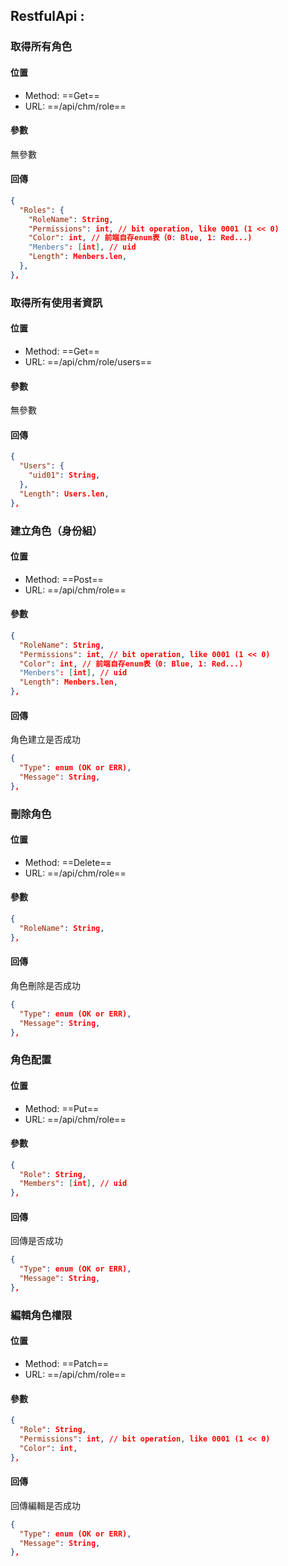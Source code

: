 ## RestfulApi :

### 取得所有角色

#### 位置

- Method: ==Get==
- URL: ==/api/chm/role==

#### 參數

無參數

#### 回傳

```json
{
  "Roles": {
    "RoleName": String,
    "Permissions": int, // bit operation, like 0001 (1 << 0)
    "Color": int, // 前端自存enum表（0: Blue, 1: Red...)
    "Menbers": [int], // uid
    "Length": Menbers.len,
  },
},
```

### 取得所有使用者資訊

#### 位置

- Method: ==Get==
- URL: ==/api/chm/role/users==

#### 參數

無參數

#### 回傳

```json
{
  "Users": {
    "uid01": String,
  },
  "Length": Users.len,
},
```

### 建立角色（身份組）

#### 位置

- Method: ==Post==
- URL: ==/api/chm/role==

#### 參數

```json
{
  "RoleName": String,
  "Permissions": int, // bit operation, like 0001 (1 << 0)
  "Color": int, // 前端自存enum表（0: Blue, 1: Red...)
  "Menbers": [int], // uid
  "Length": Menbers.len,
},
```

#### 回傳

角色建立是否成功

```json
{
  "Type": enum (OK or ERR),
  "Message": String,
},
```

### 刪除角色

#### 位置

- Method: ==Delete==
- URL: ==/api/chm/role==

#### 參數

```json
{
  "RoleName": String,
},
```

#### 回傳

角色刪除是否成功

```json
{
  "Type": enum (OK or ERR),
  "Message": String,
},
```

### 角色配置

#### 位置

- Method: ==Put==
- URL: ==/api/chm/role==

#### 參數

```json
{
  "Role": String,
  "Members": [int], // uid
},
```

#### 回傳

回傳是否成功

```json
{
  "Type": enum (OK or ERR),
  "Message": String,
},
```

### 編輯角色權限

#### 位置

- Method: ==Patch==
- URL: ==/api/chm/role==

#### 參數

```json
{
  "Role": String,
  "Permissions": int, // bit operation, like 0001 (1 << 0)
  "Color": int,
},
```

#### 回傳

回傳編輯是否成功

```json
{
  "Type": enum (OK or ERR),
  "Message": String,
},
```
